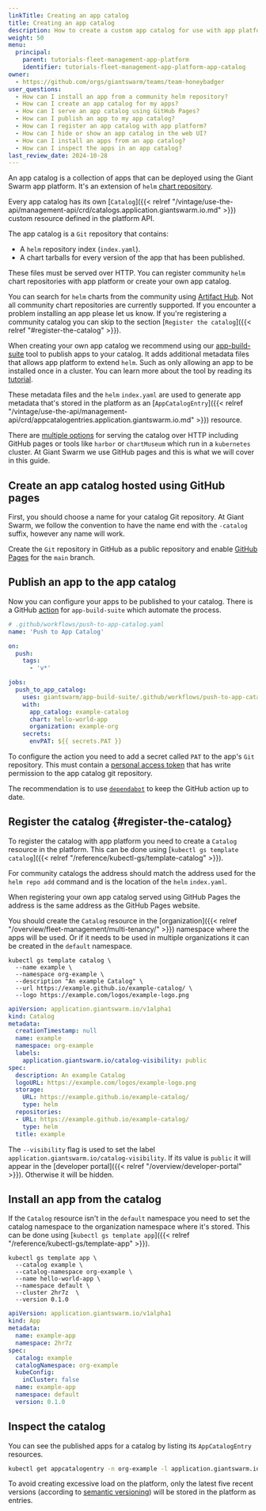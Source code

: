 ```yaml
---
linkTitle: Creating an app catalog
title: Creating an app catalog
description: How to create a custom app catalog for use with app platform and push helm charts to it.
weight: 50
menu:
  principal:
    parent: tutorials-fleet-management-app-platform
    identifier: tutorials-fleet-management-app-platform-app-catalog
owner:
  - https://github.com/orgs/giantswarm/teams/team-honeybadger
user_questions:
  - How can I install an app from a community helm repository?
  - How can I create an app catalog for my apps?
  - How can I serve an app catalog using GitHub Pages?
  - How can I publish an app to my app catalog?
  - How can I register an app catalog with app platform?
  - How can I hide or show an app catalog in the web UI?
  - How can I install an apps from an app catalog?
  - How can I inspect the apps in an app catalog?
last_review_date: 2024-10-28
---
```


An app catalog is a collection of apps that can be deployed using the Giant Swarm app platform.
It's an extension of `helm` [chart repository](https://helm.sh/docs/topics/chart_repository/).

Every app catalog has its own [`Catalog`]({{< relref "/vintage/use-the-api/management-api/crd/catalogs.application.giantswarm.io.md" >}}) custom resource defined in the platform API.

The app catalog is a `Git` repository that contains:

- A `helm` repository index (`index.yaml`).
- A chart tarballs for every version of the app that has been published.

These files must be served over HTTP. You can register community `helm` chart repositories with app platform or create your own app catalog.

You can search for `helm` charts from the community using [Artifact Hub](https://artifacthub.io/). Not all community chart repositories are currently supported. If you encounter a problem installing an app please let us know. If you're registering a community catalog you can skip to the section [`Register the catalog`]({{< relref "#register-the-catalog" >}}).

When creating your own app catalog we recommend using our [app-build-suite](https://github.com/giantswarm/app-build-suite/) tool to publish apps to your catalog. It adds additional metadata files that
allows app platform to extend `helm`. Such as only allowing an app to be installed once in a cluster. You can learn more about the tool by reading its [tutorial](https://github.com/giantswarm/app-build-suite/blob/master/docs/tutorial.md).

These metadata files and the `helm` `index.yaml` are used to generate app metadata that's stored in the platform  as an [`AppCatalogEntry`]({{< relref "/vintage/use-the-api/management-api/crd/appcatalogentries.application.giantswarm.io.md" >}}) resource.

There are [multiple options](https://helm.sh/docs/topics/chart_repository/#hosting-chart-repositories) for serving the catalog over HTTP including GitHub pages or tools like `harbor` or `chartMuseum` which run in a `kubernetes` cluster. At Giant Swarm we use GitHub pages and this is what we will cover in this guide.

## Create an app catalog hosted using GitHub pages

First, you should choose a name for your catalog Git repository. At Giant Swarm, we follow the convention to have the name end with the `-catalog` suffix, however any name will work.

Create the `Git` repository in GitHub as a public repository and enable [GitHub Pages](https://docs.github.com/en/pages/quickstart) for the `main` branch.

## Publish an app to the app catalog

Now you can configure your apps to be published to your catalog. There is a GitHub [action](https://github.com/giantswarm/app-build-suite/blob/master/.github/workflows/push-to-app-catalog.yaml) for `app-build-suite` which automate the process.

```yaml
# .github/workflows/push-to-app-catalog.yaml
name: 'Push to App Catalog'

on:
  push:
    tags:
      - 'v*'

jobs:
  push_to_app_catalog:
    uses: giantswarm/app-build-suite/.github/workflows/push-to-app-catalog.yaml@v1.2.1
    with:
      app_catalog: example-catalog
      chart: hello-world-app
      organization: example-org
    secrets:
      envPAT: ${{ secrets.PAT }}
```

To configure the action you need to add a secret called `PAT` to the app's `Git` repository. This must contain a [personal access token](https://docs.github.com/en/authentication/keeping-your-account-and-data-secure/creating-a-personal-access-token) that has write permission to the app catalog git repository.

The recommendation is to use [`dependabot`](https://docs.github.com/en/code-security/supply-chain-security/keeping-your-dependencies-updated-automatically/keeping-your-actions-up-to-date-with-dependabot) to keep the GitHub action up to date.

## Register the catalog {#register-the-catalog}

To register the catalog with app platform you need to create a `Catalog` resource in the platform. This can be done using [`kubectl gs template catalog`]({{< relref "/reference/kubectl-gs/template-catalog" >}}).

For community catalogs the address should match the address used for the `helm repo add` command and is the location of the `helm` `index.yaml`.

When registering your own app catalog served using GitHub Pages the address is the same address as the GitHub Pages website.

You should create the `Catalog` resource in the [organization]({{< relref "/overview/fleet-management/multi-tenancy/" >}}) namespace where the apps will be used. Or if it needs to be used in multiple organizations it can be created in the `default` namespace.

```nohighlight
kubectl gs template catalog \
  --name example \
  --namespace org-example \
  --description "An example Catalog" \
  --url https://example.github.io/example-catalog/ \
  --logo https://example.com/logos/example-logo.png
```

```yaml
apiVersion: application.giantswarm.io/v1alpha1
kind: Catalog
metadata:
  creationTimestamp: null
  name: example
  namespace: org-example
  labels:
    application.giantswarm.io/catalog-visibility: public
spec:
  description: An example Catalog
  logoURL: https://example.com/logos/example-logo.png
  storage:
    URL: https://example.github.io/example-catalog/
    type: helm
  repositories:
  - URL: https://example.github.io/example-catalog/
    type: helm
  title: example
```

The `--visibility` flag is used to set the label `application.giantswarm.io/catalog-visibility`.
If its value is `public` it will appear in the [developer portal]({{< relref "/overview/developer-portal" >}}). Otherwise it will be hidden.

## Install an app from the catalog

If the `Catalog` resource isn't in the `default` namespace you need to set the catalog namespace to the organization namespace where it's stored. This can be done using [`kubectl gs template app`]({{< relref "/reference/kubectl-gs/template-app" >}}).

```nohighlight
kubectl gs template app \
  --catalog example \
  --catalog-namespace org-example \
  --name hello-world-app \
  --namespace default \
  --cluster 2hr7z  \
  --version 0.1.0
```

```yaml
apiVersion: application.giantswarm.io/v1alpha1
kind: App
metadata:
  name: example-app
  namespace: 2hr7z
spec:
  catalog: example
  catalogNamespace: org-example
  kubeConfig:
    inCluster: false
  name: example-app
  namespace: default
  version: 0.1.0
```

## Inspect the catalog

You can see the published apps for a catalog by listing its `AppCatalogEntry` resources.

```sh
kubectl get appcatalogentry -n org-example -l application.giantswarm.io/catalog=example
```

To avoid creating excessive load on the platform, only the latest five recent versions (according to [semantic versioning](https://semver.org/)) will be stored in the platform as entries.
